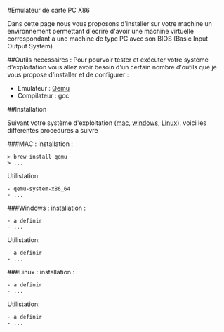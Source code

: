 #Emulateur de carte PC X86

Dans cette page nous vous proposons d'installer sur votre machine un environnement permettant d'ecrire d'avoir une machine virtuelle correspondant a une machine de type PC avec son BIOS (Basic Input Output System)

##Outils necessaires :
Pour pourvoir tester et exécuter votre système d'exploitation vous allez avoir besoin d'un certain nombre d'outils que je vous propose d'installer et de configurer :

- Emulateur : [Qemu](https://www.qemu.org/download/)
- Compilateur : gcc

##Installation

Suivant votre système d'exploitation ([mac](#MAC), [windows](#Windows), [Linux](#Linux)), voici les differentes procedures a suivre

###MAC :
installation :

	> brew install qemu
	> ...
	
Utilistation:

	- qemu-system-x86_64
	- ...

###Windows :
installation :

	- a definir
	- ...

Utilistation:

	- a definir
	- ...

###Linux :
installation :

	- a definir
	- ...

Utilistation:

	- a definir
	- ...



